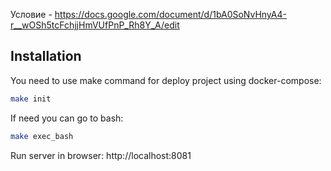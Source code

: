 Условие - https://docs.google.com/document/d/1bA0SoNvHnyA4-r__wOSh5tcFchjjHmVUfPnP_Rh8Y_A/edit
## Installation

You need to use make command for deploy project using docker-compose:

```bash
make init
```

If need you can go to bash:

```bash
make exec_bash
```

Run server in browser: http://localhost:8081